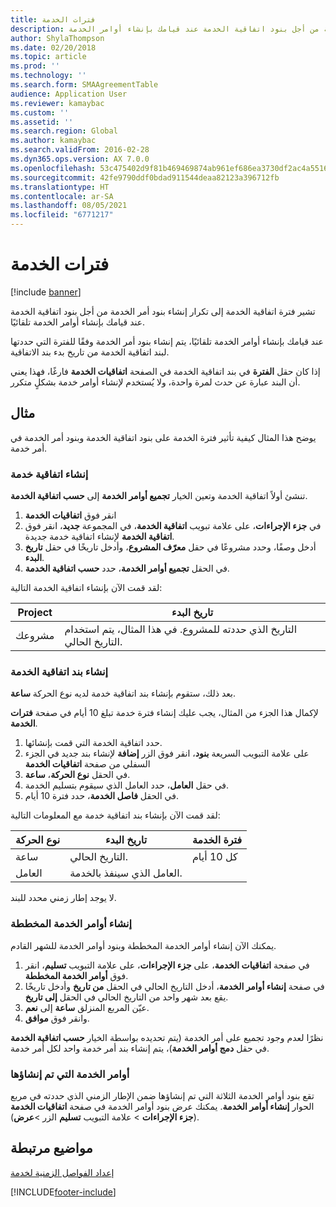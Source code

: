 ```yaml
---
title: فترات الخدمة
description: تشير فترة الخدمة إلى تكرار إنشاء بنود أمر الخدمة من أجل بنود اتفاقية الخدمة عند قيامك بإنشاء أوامر الخدمة.
author: ShylaThompson
ms.date: 02/20/2018
ms.topic: article
ms.prod: ''
ms.technology: ''
ms.search.form: SMAAgreementTable
audience: Application User
ms.reviewer: kamaybac
ms.custom: ''
ms.assetid: ''
ms.search.region: Global
ms.author: kamaybac
ms.search.validFrom: 2016-02-28
ms.dyn365.ops.version: AX 7.0.0
ms.openlocfilehash: 53c475402d9f81b469469874ab961ef686ea3730df2ac4a55164b1042716592d
ms.sourcegitcommit: 42fe9790ddf0bdad911544deaa82123a396712fb
ms.translationtype: HT
ms.contentlocale: ar-SA
ms.lasthandoff: 08/05/2021
ms.locfileid: "6771217"
---
```

# <a name="service-intervals"></a>فترات الخدمة

[!include [banner](../includes/banner.md)]

تشير فترة اتفاقية الخدمة إلى تكرار إنشاء بنود أمر الخدمة من أجل بنود اتفاقية الخدمة عند قيامك بإنشاء أوامر الخدمة تلقائيًا.

عند قيامك بإنشاء أوامر الخدمة تلقائيًا، يتم إنشاء بنود أمر الخدمة وفقًا للفترة التي حددتها لبند اتفاقية الخدمة من تاريخ بدء بند الاتفاقية.

إذا كان حقل **الفترة** في بند اتفاقية الخدمة في الصفحة **اتفاقيات الخدمة** فارغًا، فهذا يعني أن البند عبارة عن حدث لمرة واحدة، ولا يُستخدم لإنشاء أوامر خدمة بشكلٍ متكرر.

## <a name="example"></a>مثال

يوضح هذا المثال كيفية تأثير فترة الخدمة على بنود اتفاقية الخدمة وبنود أمر الخدمة في أمر خدمة.

### <a name="create-a-service-agreement"></a>إنشاء اتفاقية خدمة

تنشئ أولاً اتفاقية الخدمة وتعين الخيار **تجميع أوامر الخدمة** إلى **حسب اتفاقية الخدمة**.

1. انقر فوق **اتفاقيات الخدمة**
2. في **جزء الإجراءات**، على علامة تبويب **اتفاقية الخدمة**، في المجموعة **جديد**، انقر فوق **اتفاقية الخدمة** لإنشاء اتفاقية خدمة جديدة.
3. أدخل وصفًا، وحدد مشروعًا في حقل **معرّف المشروع**، وأدخل تاريخًا في حقل **تاريخ البدء**.
4. في الحقل **تجميع أوامر الخدمة**، حدد **حسب اتفاقية الخدمة**.

لقد قمت الآن بإنشاء اتفاقية الخدمة التالية:

| Project      | تاريخ البدء                                                                         |
|--------------|------------------------------------------------------------------------------------|
| مشروعك | التاريخ الذي حددته للمشروع. في هذا المثال، يتم استخدام التاريخ الحالي. |

### <a name="create-a-service-agreement-line"></a>إنشاء بند اتفاقية الخدمة

بعد ذلك، ستقوم بإنشاء بند اتفاقية خدمة لديه نوع الحركة **ساعة**.

لإكمال هذا الجزء من المثال، يجب عليك إنشاء فترة خدمة تبلغ 10 أيام في صفحة **فترات الخدمة**. 

1. حدد اتفاقية الخدمة التي قمت بإنشائها. 
2. على علامة التبويب السريعة **بنود**، انقر فوق الزر **إضافة** لإنشاء بند جديد في الجزء السفلي من صفحة **اتفاقيات الخدمة**
3. في الحقل **نوع الحركة**، **ساعة**.
4. في حقل **العامل**، حدد العامل الذي سيقوم بتسليم الخدمة.
5. في الحقل **فاصل الخدمة**، حدد فترة 10 أيام.

لقد قمت الآن بإنشاء بند اتفاقية خدمة مع المعلومات التالية:

| نوع الحركة | تاريخ البدء                               | فترة الخدمة |
|------------------|------------------------------------------|------------------|
| ساعة             | التاريخ الحالي.                        | كل 10 أيام    |
| العامل           | العامل الذي سينفذ بالخدمة. |                  |

لا يوجد إطار زمني محدد للبند. 

### <a name="create-planned-service-orders"></a>إنشاء أوامر الخدمة المخططة

يمكنك الآن إنشاء أوامر الخدمة المخططة وبنود أوامر الخدمة للشهر القادم.

1. في صفحة **اتفاقيات الخدمة**، على **جزء الإجراءات**، على علامة التبويب **تسليم**، انقر فوق **أوامر الخدمة المخططة**.
2. في صفحة **إنشاء أوامر الخدمة**، أدخل التاريخ الحالي في الحقل **من تاريخ** وأدخل تاريخًا يقع بعد شهر واحد من التاريخ الحالي في الحقل **إلى تاريخ**.
3. عيّن المربع المنزلق **ساعة** إلى **نعم**. 
4. وانقر فوق **موافق**.

نظرًا لعدم وجود تجميع على أمر الخدمة (يتم تحديده بواسطة الخيار **حسب اتفاقية الخدمة** في حقل **دمج أوامر الخدمة**)، يتم إنشاء بند أمر خدمة واحد لكل أمر خدمة.

### <a name="service-orders-created"></a>أوامر الخدمة التي تم إنشاؤها

تقع بنود أوامر الخدمة الثلاثة التي تم إنشاؤها ضمن الإطار الزمني الذي حددته في مربع الحوار **إنشاء أوامر الخدمة**. يمكنك عرض بنود أوامر الخدمة في صفحة **اتفاقيات الخدمة** (**جزء الإجراءات** \> علامة التبويب **تسليم** الزر \>**عرض**).

## <a name="related-topics"></a>مواضيع مرتبطة

[إعداد الفواصل الزمنية لخدمة](set-up-service-intervals.md)  



[!INCLUDE[footer-include](../../includes/footer-banner.md)]